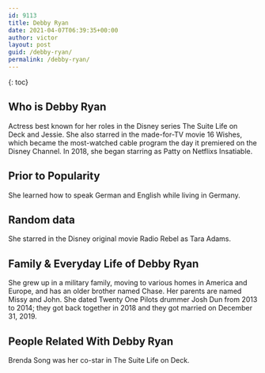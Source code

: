 ```yaml
---
id: 9113
title: Debby Ryan
date: 2021-04-07T06:39:35+00:00
author: victor
layout: post
guid: /debby-ryan/
permalink: /debby-ryan/
---
```



{: toc}


## Who is Debby Ryan



Actress best known for her roles in the Disney series The Suite Life on Deck and Jessie. She also starred in the made-for-TV movie 16 Wishes, which became the most-watched cable program the day it premiered on the Disney Channel. In 2018, she began starring as Patty on Netflixs Insatiable.

                
                
                
## Prior to Popularity



She learned how to speak German and English while living in Germany. 

                
                
                
## Random data



She starred in the Disney original movie Radio Rebel as Tara Adams. 

                
                
                
## Family & Everyday Life of Debby Ryan



She grew up in a military family, moving to various homes in America and Europe, and has an older brother named Chase. Her parents are named Missy and John. She dated Twenty One Pilots drummer Josh Dun from 2013 to 2014; they got back together in 2018 and they got married on December 31, 2019. 

                
                
                
## People Related With Debby Ryan



Brenda Song was her co-star in The Suite Life on Deck. 

                
              
            
          
          
          